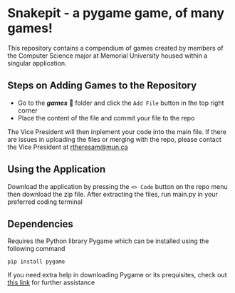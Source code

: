 # Snakepit - a pygame game, of many games!

This repository contains a compendium of games created by members of the Computer Science major at Memorial University housed within a singular application.

## Steps on Adding Games to the Repository
- Go to the ***games*** :newspaper: folder and click the `Add File` button in the top right corner
- Place the content of the file and commit your file to the repo

The Vice President will then inplement your code into the main file. If there are issues in uploading the files or merging with the repo, please contact the Vice President at rtheresam@mun.ca


## Using the Application
Download the application by pressing the `<> Code` button on the repo menu then download the zip file. After extracting the files, run main.py in your preferred coding terminal 

## Dependencies
Requires the Python library Pygame which can be installed using the following command

```
pip install pygame
```

If you need extra help in downloading Pygame or its prequisites, check out [this link](https://github.com/murphyrobbit18/pygame) for further assistance
